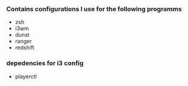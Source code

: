 ### Contains configurations I use for the following programms
- zsh
- i3wm
- dunst
- ranger
- redshift

### depedencies for i3 config
 - playerctl

